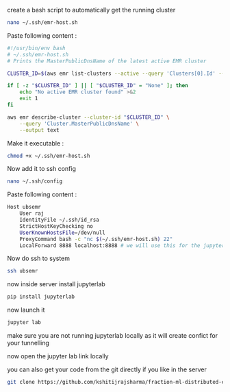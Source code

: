 create a bash script to automatically get the running cluster 
```bash
nano ~/.ssh/emr-host.sh
```

Paste following content : 


```bash
#!/usr/bin/env bash
# ~/.ssh/emr-host.sh
# Prints the MasterPublicDnsName of the latest active EMR cluster

CLUSTER_ID=$(aws emr list-clusters --active --query 'Clusters[0].Id' --output text 2>/dev/null)

if [ -z "$CLUSTER_ID" ] || [ "$CLUSTER_ID" = "None" ]; then
    echo "No active EMR cluster found" >&2
    exit 1
fi

aws emr describe-cluster --cluster-id "$CLUSTER_ID" \
    --query 'Cluster.MasterPublicDnsName' \
    --output text
```

Make it executable : 


```bash
chmod +x ~/.ssh/emr-host.sh
```

Now add it to ssh config 

```bash
nano ~/.ssh/config
```


Paste following content : 

```bash
Host ubsemr
    User raj
    IdentityFile ~/.ssh/id_rsa
    StrictHostKeyChecking no
    UserKnownHostsFile=/dev/null
    ProxyCommand bash -c "nc $(~/.ssh/emr-host.sh) 22"
    LocalForward 8888 localhost:8888 # we will use this for the jupyterlab
```

Now do ssh to system 

``` bash 
ssh ubsemr 
``` 

now inside server install jupyterlab 

```bash
pip install jupyterlab 
```

now launch it 

```bash 
jupyter lab
```

make sure you are not running jupyterlab locally as it will create confict for your tunnelling 

now open the jupyter lab link locally 


you can also get your code from the git directly if you like in the server 

```bash
git clone https://github.com/kshitijrajsharma/fraction-ml-distributed-computing.git
```